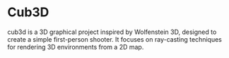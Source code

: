 # Cub3D
cub3d is a 3D graphical project inspired by Wolfenstein 3D, designed to create a simple first-person shooter. It focuses on ray-casting techniques for rendering 3D environments from a 2D map.
